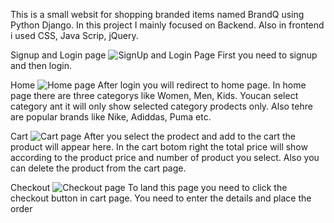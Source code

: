 This is a small websit for shopping branded items named BrandQ using Python Django. In this project I mainly focused on Backend. Also in frontend i used CSS, Java Scrip, jQuery.

Signup and Login page
![SignUp and Login Page](https://github.com/afsal404/BrandQ_Website_for_shopping/assets/149654035/b02cc125-614b-4e71-9c55-5b15fba8498e)
First you need to signup and then login.

Home
![Home page](https://github.com/afsal404/BrandQ_Website_for_shopping/assets/149654035/b48e65de-0d3c-4a52-afb3-d0ba9b341600)
After login you will redirect to home page. In home page there are three categorys like Women, Men, Kids. Youcan select category ant it will only show selected category prodects only. Also tehre are popular brands like Nike, Adiddas, Puma etc.

Cart
![Cart page](https://github.com/afsal404/BrandQ_Website_for_shopping/assets/149654035/982e7664-ad40-48c2-8863-98da3b7045cc)
After you select the prodect and add to the cart the product will appear here. In the cart botom right the total price will show according to the product price and number of product you select. Also you can delete the product from the cart page.

Checkout
![Checkout page](https://github.com/afsal404/BrandQ_Website_for_shopping/assets/149654035/2edcfbc8-7d8d-460d-973a-acb2e8fdf58e)
To land this page you need to click the checkout button in cart page. You need to enter the details and place the order 

